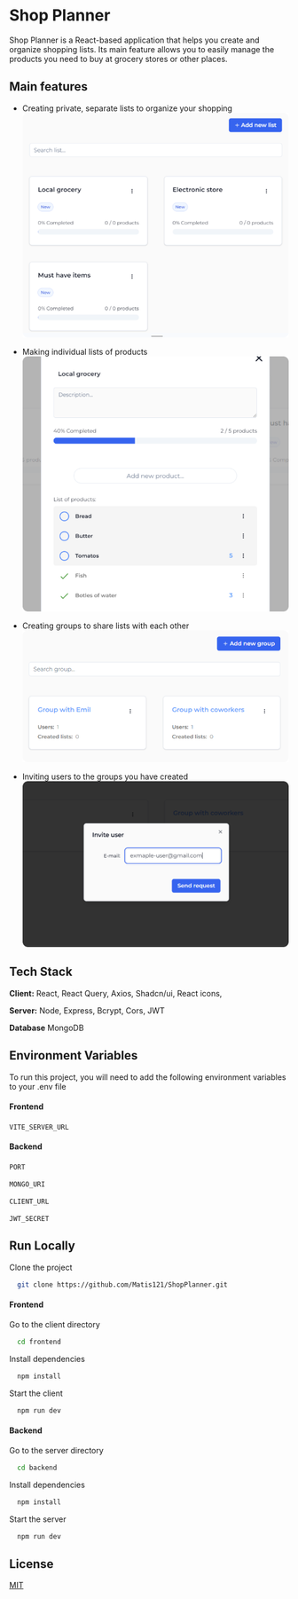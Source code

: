 
# Shop Planner

Shop Planner is a React-based application that helps you create and organize shopping lists. Its main feature allows you to easily manage the products you need to buy at grocery stores or other places.



## Main features

- Creating private, separate lists to organize your shopping
![App Screenshot](https://raw.githubusercontent.com/Matis121/ShopPlanner/master/readme-images/list-cards.png)

- Making individual lists of products
![App Screenshot](https://raw.githubusercontent.com/Matis121/ShopPlanner/master/readme-images/lists-of-products.png)

- Creating groups to share lists with each other
![App Screenshot](https://raw.githubusercontent.com/Matis121/ShopPlanner/master/readme-images/group-cards.png)

- Inviting users to the groups you have created
![App Screenshot](https://raw.githubusercontent.com/Matis121/ShopPlanner/master/readme-images/invite-user.png)



## Tech Stack

**Client:** React, React Query, Axios, Shadcn/ui, React icons,

**Server:** Node, Express, Bcrypt, Cors, JWT

**Database** MongoDB


## Environment Variables

To run this project, you will need to add the following environment variables to your .env file

#### Frontend

`VITE_SERVER_URL`

#### Backend

`PORT`

`MONGO_URI`

`CLIENT_URL`

`JWT_SECRET`


## Run Locally

Clone the project

```bash
  git clone https://github.com/Matis121/ShopPlanner.git
```

#### Frontend

Go to the client directory

```bash
  cd frontend
```

Install dependencies

```bash
  npm install
```

Start the client

```bash
  npm run dev
```

#### Backend

Go to the server directory

```bash
  cd backend
```

Install dependencies

```bash
  npm install
```

Start the server

```bash
  npm run dev
```
## License

[MIT](https://choosealicense.com/licenses/mit/)

